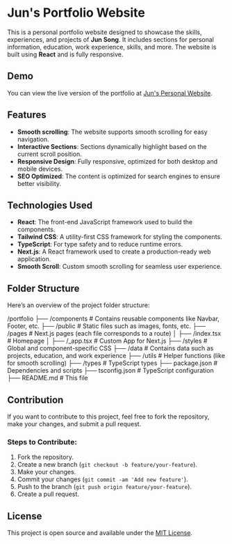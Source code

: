# Jun's Portfolio Website

This is a personal portfolio website designed to showcase the skills, experiences, and projects of **Jun Song**. It includes sections for personal information, education, work experience, skills, and more. The website is built using **React** and is fully responsive.

## Demo

You can view the live version of the portfolio at [Jun's Personal Website](https://junswebsite.vercel.app/).

## Features

- **Smooth scrolling**: The website supports smooth scrolling for easy navigation.
- **Interactive Sections**: Sections dynamically highlight based on the current scroll position.
- **Responsive Design**: Fully responsive, optimized for both desktop and mobile devices.
- **SEO Optimized**: The content is optimized for search engines to ensure better visibility.

## Technologies Used

- **React**: The front-end JavaScript framework used to build the components.
- **Tailwind CSS**: A utility-first CSS framework for styling the components.
- **TypeScript**: For type safety and to reduce runtime errors.
- **Next.js**: A React framework used to create a production-ready web application.
- **Smooth Scroll**: Custom smooth scrolling for seamless user experience.

## Folder Structure

Here’s an overview of the project folder structure:

/portfolio
├── /components            # Contains reusable components like Navbar, Footer, etc.
├── /public                # Static files such as images, fonts, etc.
├── /pages                 # Next.js pages (each file corresponds to a route)
│   ├── /index.tsx         # Homepage
│   ├── /_app.tsx          # Custom App for Next.js
├── /styles                # Global and component-specific CSS
├── /data                  # Contains data such as projects, education, and work experience
├── /utils                 # Helper functions (like for smooth scrolling)
├── /types                 # TypeScript types
├── package.json           # Dependencies and scripts
├── tsconfig.json          # TypeScript configuration
├── README.md              # This file


## Contribution

If you want to contribute to this project, feel free to fork the repository, make your changes, and submit a pull request.

### Steps to Contribute:

1. Fork the repository.
2. Create a new branch (`git checkout -b feature/your-feature`).
3. Make your changes.
4. Commit your changes (`git commit -am 'Add new feature'`).
5. Push to the branch (`git push origin feature/your-feature`).
6. Create a pull request.

## License

This project is open source and available under the [MIT License](LICENSE).
